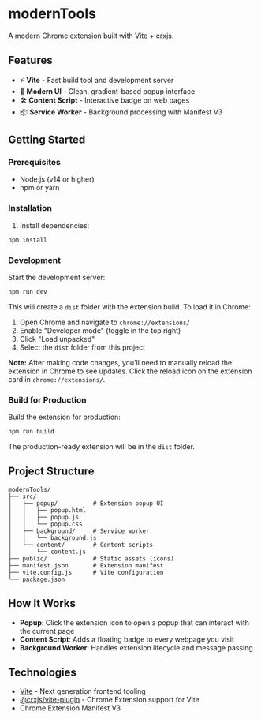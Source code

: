 # modernTools

A modern Chrome extension built with Vite + crxjs.

## Features

- ⚡️ **Vite** - Fast build tool and development server
- 🎨 **Modern UI** - Clean, gradient-based popup interface
- 🛠️ **Content Script** - Interactive badge on web pages
- 📦 **Service Worker** - Background processing with Manifest V3

## Getting Started

### Prerequisites

- Node.js (v14 or higher)
- npm or yarn

### Installation

1. Install dependencies:
```bash
npm install
```

### Development

Start the development server:
```bash
npm run dev
```

This will create a `dist` folder with the extension build. To load it in Chrome:

1. Open Chrome and navigate to `chrome://extensions/`
2. Enable "Developer mode" (toggle in the top right)
3. Click "Load unpacked"
4. Select the `dist` folder from this project

**Note:** After making code changes, you'll need to manually reload the extension in Chrome to see updates. Click the reload icon on the extension card in `chrome://extensions/`.

### Build for Production

Build the extension for production:
```bash
npm run build
```

The production-ready extension will be in the `dist` folder.

## Project Structure

```
modernTools/
├── src/
│   ├── popup/          # Extension popup UI
│   │   ├── popup.html
│   │   ├── popup.js
│   │   └── popup.css
│   ├── background/     # Service worker
│   │   └── background.js
│   └── content/        # Content scripts
│       └── content.js
├── public/             # Static assets (icons)
├── manifest.json       # Extension manifest
├── vite.config.js      # Vite configuration
└── package.json
```

## How It Works

- **Popup**: Click the extension icon to open a popup that can interact with the current page
- **Content Script**: Adds a floating badge to every webpage you visit
- **Background Worker**: Handles extension lifecycle and message passing

## Technologies

- [Vite](https://vitejs.dev/) - Next generation frontend tooling
- [@crxjs/vite-plugin](https://crxjs.dev/vite-plugin) - Chrome Extension support for Vite
- Chrome Extension Manifest V3

